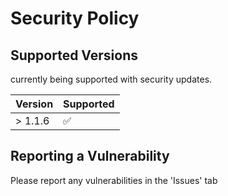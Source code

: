 # Security Policy

## Supported Versions

currently being supported with security updates.

| Version | Supported          |
| ------- | ------------------ |
|> 1.1.6   | :white_check_mark: |


## Reporting a Vulnerability

Please report any vulnerabilities in the 'Issues' tab
